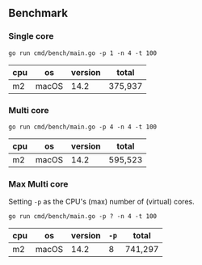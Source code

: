 ## Benchmark

### Single core

`go run cmd/bench/main.go -p 1 -n 4 -t 100`

| cpu | os    | version | total   |
|-----|-------|---------|---------|
| m2  | macOS | 14.2    | 375,937 |

### Multi core

`go run cmd/bench/main.go -p 4 -n 4 -t 100`

| cpu | os    | version | total   |
|-----|-------|---------|---------|
| m2  | macOS | 14.2    | 595,523 |

### Max Multi core

Setting `-p` as the CPU's (max) number of (virtual) cores.

`go run cmd/bench/main.go -p ? -n 4 -t 100`

| cpu | os    | version | `-p` | total   |
|-----|-------|---------|------|---------|
| m2  | macOS | 14.2    | 8    | 741,297 |